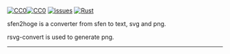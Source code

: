[![CC0](https://mirrors.creativecommons.org/presskit/icons/cc.svg?ref=chooser-v1)![CC0](https://mirrors.creativecommons.org/presskit/icons/zero.svg?ref=chooser-v1)](ref="http://creativecommons.org/publicdomain/zero/1.0?ref=chooser-v1)
[![issues](https://img.shields.io/github/issues/o-jill/sfen2hoge.svg)](https://github.com/o-jill/sfen2hoge/issues/)
[![Rust](https://github.com/o-jill/sfen2hoge/actions/workflows/rust.yml/badge.svg)](https://github.com/o-jill/sfen2hoge/actions/workflows/rust.yml)

sfen2hoge is a converter from sfen to text, svg and png.  

rsvg-convert is used to generate png.

---
